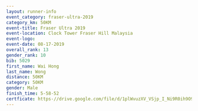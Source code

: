 ```yaml
---
layout: runner-info 
event_category: fraser-ultra-2019 
category_km: 50KM 
event-title: Fraser Ultra 2019 
event-location: Clock Tower Fraser Hill Malaysia 
event-logo: 
event-date: 08-17-2019 
overall_rank: 13
gender_rank: 10
bib: 5029
first_name: Wai Hong
last_name: Wong
distance: 50KM
category: 50KM
gender: Male
finish_time: 5-58-52
certficate: https-//drive.google.com/file/d/1plWvuzXV_VSjp_I_Ni9R0ih9O9szXrx7/view?usp=sharing
---
```

